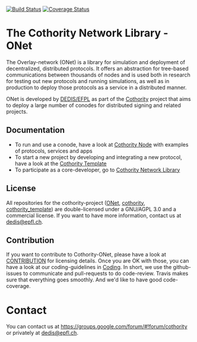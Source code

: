 [![Build Status](https://travis-ci.org/dedis/onet.svg?branch=master)](https://travis-ci.org/dedis/onet)
[![Coverage Status](https://coveralls.io/repos/github/dedis/onet/badge.svg)](https://coveralls.io/github/dedis/onet)

# The Cothority Network Library - ONet

The Overlay-network (ONet) is a library for simulation and deployment of
decentralized, distributed protocols. It offers an abstraction for tree-based
communications between thousands of nodes and is used both in research for 
testing out new protocols and running simulations, as well as in production to
deploy those protocols as a service in a distributed manner.

ONet is developed by [DEDIS/EFPL](http://dedis.epfl.ch) as part of the
[Cothority](https://github.com/dedis/cothority) project that aims to deploy
a large number of conodes for distributed signing and related projects.

## Documentation

- To run and use a conode, have a look at 
	[Cothority Node](https://github.com/dedis/cothority/wiki/Conode)
	with examples of protocols, services and apps
- To start a new project by developing and integrating a new protocol, have a look at
	the [Cothority Template](https://github.com/dedis/cothority_template/wiki)
- To participate as a core-developer, go to 
	[Cothority Network Library](https://github.com/dedis/onet/wiki)

## License

All repositories for the cothority-project 
([ONet](https://github.com/dedis/onet), 
[cothority](https://github.com/dedis/cothority), 
[cothority_template](https://github.com/dedis/cothority_template))
are double-licensed under a 
GNU/AGPL 3.0 and a commercial license. If you want to have more information, 
contact us at dedis@epfl.ch.

## Contribution

If you want to contribute to Cothority-ONet, please have a look at 
[CONTRIBUTION](https://github.com/dedis/onet/blob/master/CONTRIBUTION) for
licensing details. Once you are OK with those, you can have a look at our
coding-guidelines in
[Coding](https://github.com/dedis/Coding). In short, we use the github-issues
to communicate and pull-requests to do code-review. Travis makes sure that
everything goes smoothly. And we'd like to have good code-coverage.

# Contact

You can contact us at https://groups.google.com/forum/#!forum/cothority or
privately at dedis@epfl.ch.